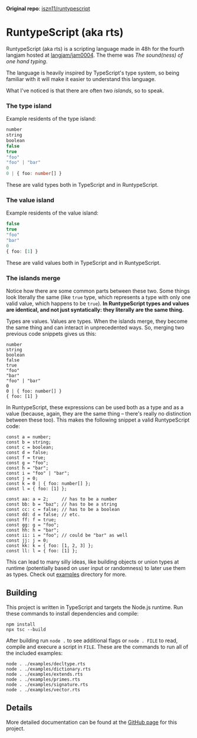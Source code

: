 **Original repo**: [iszn11/runtypescript](https://github.com/iszn11/runtypescript)

# RuntypeScript (aka rts)

RuntypeScript (aka rts) is a scripting language made in 48h for the fourth
langjam hosted at [langjam/jam0004](https://github.com/langjam/jam0004). The
theme was *The sound(ness) of one hand typing*.

The language is heavily inspired by TypeScript's type system, so being familiar
with it will make it easier to understand this language.

What I've noticed is that there are often two *islands*, so to speak.

### The type island

Example residents of the type island:

```ts
number
string
boolean
false
true
"foo"
"foo" | "bar"
0
0 | { foo: number[] }
```

These are valid types both in TypeScript and in RuntypeScript.

### The value island

Example residents of the value island:

```ts
false
true
"foo"
"bar"
0
{ foo: [1] }
```

These are valid values both in TypeScript and in RuntypeScript.

### The islands merge

Notice how there are some common parts between these two. Some things look
literally the same (like `true` type, which represents a type with only one
valid value, which happens to be `true`). **In RuntypeScript types and values
are identical, and not just syntatically: they literally are the same thing.**

Types are values. Values are types. When the islands merge, they become the same
thing and can interact in unprecedented ways. So, merging two previous code
snippets gives us this:

```
number
string
boolean
false
true
"foo"
"bar"
"foo" | "bar"
0
0 | { foo: number[] }
{ foo: [1] }
```

In RuntypeScript, these expressions can be used both as a type and as a value
(because, again, they are the same thing – there's really no distinction between
these too). This makes the following snippet a valid RuntypeScript code:

```
const a = number;
const b = string;
const c = boolean;
const d = false;
const f = true;
const g = "foo";
const h = "bar";
const i = "foo" | "bar";
const j = 0;
const k = 0 | { foo: number[] };
const l = { foo: [1] };

const aa: a = 2;     // has to be a number
const bb: b = "baz"; // has to be a string
const cc: c = false; // has to be a boolean
const dd: d = false; // etc.
const ff: f = true;
const gg: g = "foo";
const hh: h = "bar";
const ii: i = "foo"; // could be "bar" as well
const jj: j = 0;
const kk: k = { foo: [1, 2, 3] };
const ll: l = { foo: [1] };
```

This can lead to many silly ideas, like building objects or union types at
runtime (potentially based on user input or randomness) to later use them as
types. Check out [examples](./examples) directory for more.

## Building

This project is written in TypeScript and targets the Node.js runtime. Run these
commands to install dependencies and compile:

```
npm install
npx tsc --build
```

After building run `node .` to see additional flags or `node . FILE` to read,
compile and execure a script in `FILE`. These are the commands to run all of the
included examples:

```
node . ./examples/decltype.rts
node . ./examples/dictionary.rts
node . ./examples/extends.rts
node . ./examples/primes.rts
node . ./examples/signature.rts
node . ./examples/vector.rts
```

## Details

More detailed documentation can be found at the
[GitHub page](https://iszn11.github.io/runtypescript) for this project.
